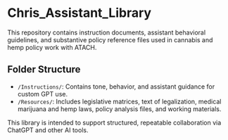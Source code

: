 # Chris_Assistant_Library
This repository contains instruction documents, assistant behavioral guidelines, and substantive policy reference files used in cannabis and hemp policy work with ATACH.

## Folder Structure

- `/Instructions/`: Contains tone, behavior, and assistant guidance for custom GPT use.
- `/Resources/`: Includes legislative matrices, text of legalization, medical marijuana and hemp laws, policy analysis files, and working materials.

This library is intended to support structured, repeatable collaboration via ChatGPT and other AI tools.
